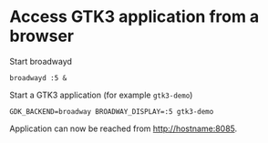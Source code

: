# Access GTK3 application from a browser

Start broadwayd

```
broadwayd :5 &
```

Start a GTK3 application (for example `gtk3-demo`)

```
GDK_BACKEND=broadway BROADWAY_DISPLAY=:5 gtk3-demo
```

Application can now be reached from [http://hostname:8085](http://hostname:8085).